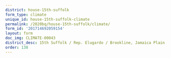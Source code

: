 ```yaml
---
district: house-15th-suffolk
form_type: climate
unique_id: house-15th-suffolk-climate
permalink: /2020bq/house-15th-suffolk/climate/
form_id: '201714692059154'
layout: form
doc_img: CLIMATE-00043
district_desc: 15th Suffolk / Rep. Elugardo / Brookline, Jamaica Plain, Mission Hill
order: 138
---
```


